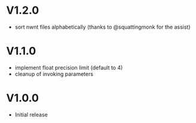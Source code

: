 # V1.2.0
- sort nwnt files alphabetically (thanks to @squattingmonk for the assist)

# V1.1.0
- implement float precision limit (default to 4)
- cleanup of invoking parameters

# V1.0.0
- Initial release
